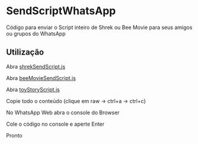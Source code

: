 # SendScriptWhatsApp

Código para enviar o Script inteiro de Shrek ou Bee Movie para seus amigos ou grupos do WhatsApp

## Utilização

Abra [shrekSendScript.js](https://github.com/Matt-Fontes/SendScriptWhatsApp/blob/main/shrekSendScript.js)

Abra [beeMovieSendScript.js](https://github.com/Matt-Fontes/SendScriptWhatsApp/blob/main/beeMovieSendScript.js)

Abra [toyStoryScript.js](https://github.com/fabiortecnologia/SendScriptWhatsApp/blob/main/toyStoryScript.js)

Copie todo o conteúdo (clique em raw -> ctrl+a -> ctrl+c)

No WhatsApp Web abra o console do Browser

Cole o código no console e aperte Enter

Pronto
